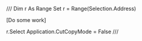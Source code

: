 

///
Dim r As Range
Set r = Range(Selection.Address)

[Do some work]

r.Select
Application.CutCopyMode = False
///
